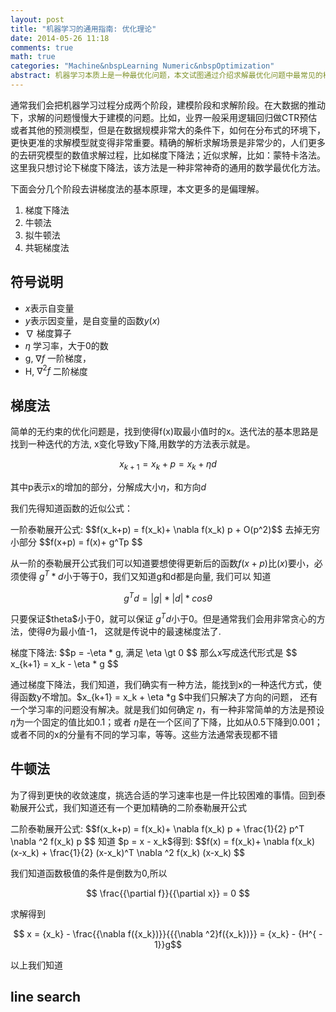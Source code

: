 ```yaml
---
layout: post
title: "机器学习的通用指南: 优化理论"
date: 2014-05-26 11:18
comments: true
math: true
categories: "Machine&nbspLearning Numeric&nbspOptimization"
abstract: 机器学习本质上是一种最优化问题，本文试图通过介绍求解最优化问题中最常见的梯度法，以窥见机器学习的通用学习策略。
---
```


通常我们会把机器学习过程分成两个阶段，建模阶段和求解阶段。在大数据的推动下，求解的问题慢慢大于建模的问题。比如，业界一般采用逻辑回归做CTR预估或者其他的预测模型，但是在数据规模非常大的条件下，如何在分布式的环境下，更快更准的求解模型就变得非常重要。精确的解析求解场景是非常少的，人们更多的去研究模型的数值求解过程，比如梯度下降法；近似求解，比如：蒙特卡洛法。这里我只想讨论下梯度下降法，该方法是一种非常神奇的通用的数学最优化方法。

下面会分几个阶段去讲梯度法的基本原理，本文更多的是偏理解。

1. 梯度下降法
2. 牛顿法
3. 拟牛顿法
4. 共轭梯度法

<!-- more -->

## 符号说明

- $x$表示自变量
- $y$表示因变量，是自变量的函数$y(x)$
- $\nabla$ 梯度算子
- $\eta$ 学习率，大于0的数
- g, $\nabla f$ 一阶梯度，
- H, $\nabla^2 f$ 二阶梯度

## 梯度法

简单的无约束的优化问题是，找到使得f(x)取最小值时的x。迭代法的基本思路是找到一种迭代的方法, x变化导致y下降,用数学的方法表示就是。

$$
x_{k+1} = x_k + p = x_k + \eta d
$$

其中p表示x的增加的部分，分解成大小$\eta$，和方向$d$

我们先得知道函数的近似公式：

<div class="definition">
    一阶泰勒展开公式: 
    $$f(x_k+p) = f(x_k)+ \nabla f(x_k) p + O(p^2)$$
    去掉无穷小部分
    $$f(x+p) = f(x)+ g^Tp  $$
</div>

从一阶的泰勒展开公式我们可以知道要想使得更新后的函数$f(x+p)$比$(x)$要小，必须使得 $g^T*d$小于等于0，我们又知道g和d都是向量, 我们可以
知道

$$
    g^Td = |g|*|d|*cos \theta
$$

只要保证\$theta$小于0，就可以保证 $g^Td$小于0。但是通常我们会用非常贪心的方法，使得$\theta$为最小值-1， 这就是传说中的最速梯度法了.

<div class="definition">
    梯度下降法: 
    $$p = -\eta * g,  满足 \eta \gt 0 $$
    那么x写成迭代形式是
    $$
    x_{k+1} = x_k - \eta * g
    $$
</div>


通过梯度下降法，我们知道，我们确实有一种方法，能找到x的一种迭代方式，使得函数y不增加。$x_{k+1} = x_k + \eta *g $中我们只解决了方向的问题，
还有一个学习率的问题没有解决。就是我们如何确定 $\eta$，有一种非常简单的方法是预设$\eta$为一个固定的值比如0.1；或者
$\eta$是在一个区间了下降，比如从0.5下降到0.001；或者不同的x的分量有不同的学习率，等等。这些方法通常表现都不错

## 牛顿法

为了得到更快的收敛速度，挑选合适的学习速率也是一件比较困难的事情。回到泰勒展开公式，我们知道还有一个更加精确的二阶泰勒展开公式

<div class="definition">
    二阶泰勒展开公式: 
    $$f(x_k+p) = f(x_k)+ \nabla f(x_k) p + \frac{1}{2} p^T \nabla ^2 f(x_k) p $$
    知道 $p = x - x_k$得到:
    $$f(x) = f(x_k)+ \nabla f(x_k) (x-x_k) + \frac{1}{2} (x-x_k)^T \nabla ^2 f(x_k) (x-x_k) $$
</div>


我们知道函数极值的条件是倒数为0,所以

$$ \frac{{\partial f}}{{\partial x}} = 0 $$

求解得到

$$ x = {x_k} - \frac{{\nabla f({x_k})}}{{{\nabla ^2}f({x_k})}} = {x_k} - {H^{ - 1}}g$$


以上我们知道
## line search

